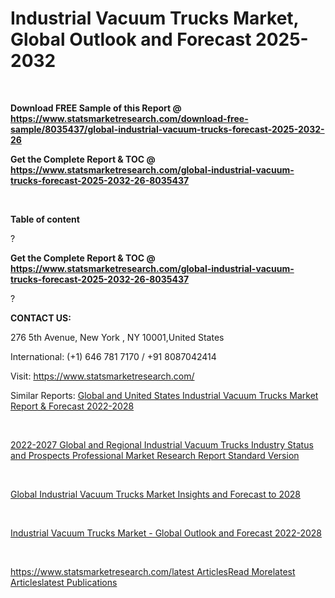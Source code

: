 <h1>Industrial Vacuum Trucks Market, Global Outlook and Forecast 2025-2032</h1><br/><p><strong>Download FREE Sample of this Report @ <a href="https://www.statsmarketresearch.com/download-free-sample/8035437/global-industrial-vacuum-trucks-forecast-2025-2032-26">https://www.statsmarketresearch.com/download-free-sample/8035437/global-industrial-vacuum-trucks-forecast-2025-2032-26</a></strong></p>
 
 
 
 <div><b>Get the Complete Report & TOC @ <a href="https://www.statsmarketresearch.com/global-industrial-vacuum-trucks-forecast-2025-2032-26-8035437">https://www.statsmarketresearch.com/global-industrial-vacuum-trucks-forecast-2025-2032-26-8035437</a></b></div>
 
 
 
 <p><br />
 
 <b>Table of content</b></p>
 
 
 
 <p>? </p>
 
 
 
 <div><b>Get the Complete Report & TOC @ <a href="https://www.statsmarketresearch.com/global-industrial-vacuum-trucks-forecast-2025-2032-26-8035437">https://www.statsmarketresearch.com/global-industrial-vacuum-trucks-forecast-2025-2032-26-8035437</a></b></div>
 
 
 
 <p>? </p>
 
 
 
 <p><b>CONTACT US:</b><br />
 
 276 5th Avenue, New York , NY 10001,United States<br />
 
 International: (+1) 646 781 7170 / +91 8087042414<br />
 
 Visit: <a href="https://www.statsmarketresearch.com/">https://www.statsmarketresearch.com/</a><br />
 
 Similar Reports: <a href="https://www.statsmarketresearch.com/global-industrial-vacuum-trucks-forecast-2025-2032-26-8035437">Global and United States Industrial Vacuum Trucks Market Report & Forecast 2022-2028</a><br />
 
 <br />
 
 <a href="https://www.statsmarketresearch.com/global-industrial-vacuum-trucks-forecast-2025-2032-26-8035437">2022-2027 Global and Regional Industrial Vacuum Trucks Industry Status and Prospects Professional Market Research Report Standard Version</a><br />
 
 <br />
 
 <a href="https://www.statsmarketresearch.com/global-industrial-vacuum-trucks-forecast-2025-2032-26-8035437">Global Industrial Vacuum Trucks Market Insights and Forecast to 2028</a><br />
 
 <br />
 
 <a href="https://www.statsmarketresearch.com/global-industrial-vacuum-trucks-forecast-2025-2032-26-8035437">Industrial Vacuum Trucks Market - Global Outlook and Forecast 2022-2028</a><br />
 
 <br />
 
 <a href="https://gyeongbokgung.com">https://www.statsmarketresearch.com/</a><a href="https://hallyeomaritime.com">latest Articles</a><a href="https://jingwansa.com">Read More</a><a href="https://nguoiviet.jp/">latest Articles</a><a href="https://www.intelmarketresearch.com/">latest Publications</a></p>